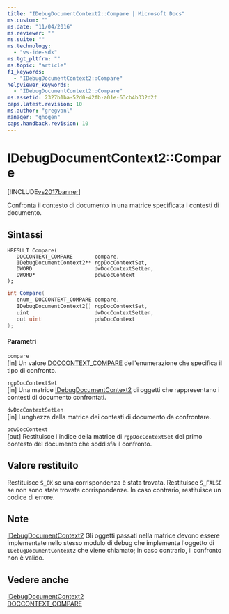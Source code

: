 ```yaml
---
title: "IDebugDocumentContext2::Compare | Microsoft Docs"
ms.custom: ""
ms.date: "11/04/2016"
ms.reviewer: ""
ms.suite: ""
ms.technology: 
  - "vs-ide-sdk"
ms.tgt_pltfrm: ""
ms.topic: "article"
f1_keywords: 
  - "IDebugDocumentContext2::Compare"
helpviewer_keywords: 
  - "IDebugDocumentContext2::Compare"
ms.assetid: 2327b1ba-52d0-42fb-a01e-63cb4b332d2f
caps.latest.revision: 10
ms.author: "gregvanl"
manager: "ghogen"
caps.handback.revision: 10
---
```

# IDebugDocumentContext2::Compare
[!INCLUDE[vs2017banner](../../../code-quality/includes/vs2017banner.md)]

Confronta il contesto di documento in una matrice specificata i contesti di documento.  
  
## Sintassi  
  
```cpp#  
HRESULT Compare(   
   DOCCONTEXT_COMPARE       compare,  
   IDebugDocumentContext2** rgpDocContextSet,  
   DWORD                    dwDocContextSetLen,  
   DWORD*                   pdwDocContext  
);  
```  
  
```c#  
int Compare(   
   enum_ DOCCONTEXT_COMPARE compare,  
   IDebugDocumentContext2[] rgpDocContextSet,  
   uint                     dwDocContextSetLen,  
   out uint                 pdwDocContext  
);  
```  
  
#### Parametri  
 `compare`  
 \[in\]  Un valore [DOCCONTEXT\_COMPARE](../../../extensibility/debugger/reference/doccontext-compare.md) dell'enumerazione che specifica il tipo di confronto.  
  
 `rgpDocContextSet`  
 \[in\]  Una matrice [IDebugDocumentContext2](../../../extensibility/debugger/reference/idebugdocumentcontext2.md) di oggetti che rappresentano i contesti di documento confrontati.  
  
 `dwDocContextSetLen`  
 \[in\]  Lunghezza della matrice dei contesti di documento da confrontare.  
  
 `pdwDocContext`  
 \[out\]  Restituisce l'indice della matrice di `rgpDocContextSet` del primo contesto del documento che soddisfa il confronto.  
  
## Valore restituito  
 Restituisce `S_OK` se una corrispondenza è stata trovata.  Restituisce `S_FALSE` se non sono state trovate corrispondenze.  In caso contrario, restituisce un codice di errore.  
  
## Note  
 [IDebugDocumentContext2](../../../extensibility/debugger/reference/idebugdocumentcontext2.md) Gli oggetti passati nella matrice devono essere implementate nello stesso modulo di debug che implementa l'oggetto di `IDebugDocumentContext2` che viene chiamato; in caso contrario, il confronto non è valido.  
  
## Vedere anche  
 [IDebugDocumentContext2](../../../extensibility/debugger/reference/idebugdocumentcontext2.md)   
 [DOCCONTEXT\_COMPARE](../../../extensibility/debugger/reference/doccontext-compare.md)